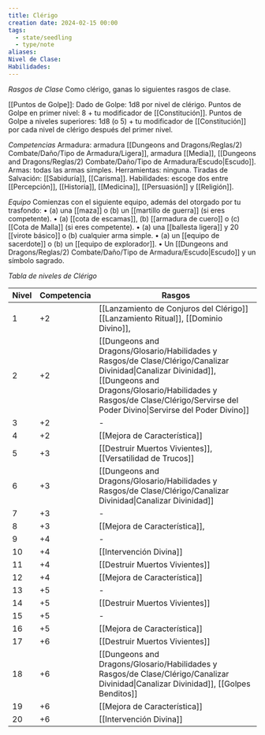 ```yaml
---
title: Clérigo
creation date: 2024-02-15 00:00
tags:
  - state/seedling
  - type/note
aliases: 
Nivel de Clase: 
Habilidades:
---
```

*Rasgos de Clase*
Como clérigo, ganas lo siguientes rasgos de clase.

[[Puntos de Golpe]]: Dado de Golpe: 1d8 por nivel de clérigo.
Puntos de Golpe en primer nivel: 8 + tu modificador de [[Constitución]].
Puntos de Golpe a niveles superiores: 1d8 (o 5) + tu modificador de [[Constitución]] por cada nivel de
clérigo después del primer nivel.

*Competencias*
Armadura: armadura [[Dungeons and Dragons/Reglas/2) Combate/Daño/Tipo de Armadura/Ligera]], armadura [[Media]], [[Dungeons and Dragons/Reglas/2) Combate/Daño/Tipo de Armadura/Escudo|Escudo]].
Armas: todas las armas simples.
Herramientas: ninguna.
Tiradas de Salvación: [[Sabiduría]], [[Carisma]].
Habilidades: escoge dos entre [[Percepción]], [[Historia]], [[Medicina]], [[Persuasión]] y [[Religión]].

*Equipo*
Comienzas con el siguiente equipo, además del otorgado por tu trasfondo:
• (a) una [[maza]] o (b) un [[martillo de guerra]] (si eres competente).
• (a) [[cota de escamas]], (b) [[armadura de cuero]] o (c) [[Cota de Malla]] (si eres competente).
• (a) una [[ballesta ligera]] y 20 [[virote básico]] o (b) cualquier arma simple.
• (a) un [[equipo de sacerdote]] o (b) un [[equipo de explorador]].
• Un [[Dungeons and Dragons/Reglas/2) Combate/Daño/Tipo de Armadura/Escudo|Escudo]] y un símbolo sagrado.


*Tabla de niveles de Clérigo*

| Nivel | Competencia | Rasgos |
| ---- | ---- | ---- |
| 1 | +2 | [[Lanzamiento de Conjuros del Clérigo]] [[Lanzamiento Ritual]], [[Dominio Divino]],  |
| 2 | +2 |  [[Dungeons and Dragons/Glosario/Habilidades y Rasgos/de Clase/Clérigo/Canalizar Divinidad\|Canalizar Divinidad]], [[Dungeons and Dragons/Glosario/Habilidades y Rasgos/de Clase/Clérigo/Servirse del Poder Divino\|Servirse del Poder Divino]] |
| 3 | +2 | - |
| 4 | +2 |  [[Mejora de Característica]]  |
| 5 | +3 |  [[Destruir Muertos Vivientes]], [[Versatilidad de Trucos]] |
| 6 | +3 | [[Dungeons and Dragons/Glosario/Habilidades y Rasgos/de Clase/Clérigo/Canalizar Divinidad\|Canalizar Divinidad]] |
| 7 | +3 | - |
| 8 | +3 | [[Mejora de Característica]],   |
| 9 | +4 | - |
| 10 | +4 |  [[Intervención Divina]] |
| 11 | +4 |  [[Destruir Muertos Vivientes]] |
| 12 | +4 | [[Mejora de Característica]]  |
| 13 | +5 | - |
| 14 | +5 |  [[Destruir Muertos Vivientes]] |
| 15 | +5 | - |
| 16 | +5 | [[Mejora de Característica]]  |
| 17 | +6 |  [[Destruir Muertos Vivientes]] |
| 18 | +6 | [[Dungeons and Dragons/Glosario/Habilidades y Rasgos/de Clase/Clérigo/Canalizar Divinidad\|Canalizar Divinidad]], [[Golpes Benditos]] |
| 19 | +6 | [[Mejora de Característica]]  |
| 20 | +6 |  [[Intervención Divina]] |